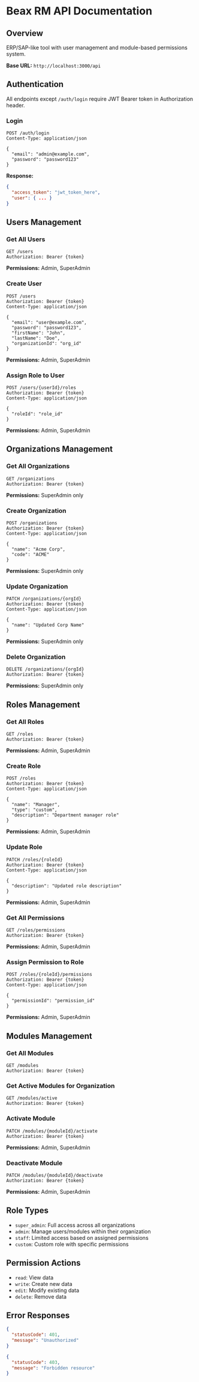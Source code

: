 # Beax RM API Documentation

## Overview
ERP/SAP-like tool with user management and module-based permissions system.

**Base URL:** `http://localhost:3000/api`

## Authentication
All endpoints except `/auth/login` require JWT Bearer token in Authorization header.

### Login
```http
POST /auth/login
Content-Type: application/json

{
  "email": "admin@example.com",
  "password": "password123"
}
```

**Response:**
```json
{
  "access_token": "jwt_token_here",
  "user": { ... }
}
```

## Users Management

### Get All Users
```http
GET /users
Authorization: Bearer {token}
```
**Permissions:** Admin, SuperAdmin

### Create User
```http
POST /users
Authorization: Bearer {token}
Content-Type: application/json

{
  "email": "user@example.com",
  "password": "password123",
  "firstName": "John",
  "lastName": "Doe",
  "organizationId": "org_id"
}
```
**Permissions:** Admin, SuperAdmin

### Assign Role to User
```http
POST /users/{userId}/roles
Authorization: Bearer {token}
Content-Type: application/json

{
  "roleId": "role_id"
}
```
**Permissions:** Admin, SuperAdmin

## Organizations Management

### Get All Organizations
```http
GET /organizations
Authorization: Bearer {token}
```
**Permissions:** SuperAdmin only

### Create Organization
```http
POST /organizations
Authorization: Bearer {token}
Content-Type: application/json

{
  "name": "Acme Corp",
  "code": "ACME"
}
```
**Permissions:** SuperAdmin only

### Update Organization
```http
PATCH /organizations/{orgId}
Authorization: Bearer {token}
Content-Type: application/json

{
  "name": "Updated Corp Name"
}
```
**Permissions:** SuperAdmin only

### Delete Organization
```http
DELETE /organizations/{orgId}
Authorization: Bearer {token}
```
**Permissions:** SuperAdmin only

## Roles Management

### Get All Roles
```http
GET /roles
Authorization: Bearer {token}
```
**Permissions:** Admin, SuperAdmin

### Create Role
```http
POST /roles
Authorization: Bearer {token}
Content-Type: application/json

{
  "name": "Manager",
  "type": "custom",
  "description": "Department manager role"
}
```
**Permissions:** Admin, SuperAdmin

### Update Role
```http
PATCH /roles/{roleId}
Authorization: Bearer {token}
Content-Type: application/json

{
  "description": "Updated role description"
}
```
**Permissions:** Admin, SuperAdmin

### Get All Permissions
```http
GET /roles/permissions
Authorization: Bearer {token}
```
**Permissions:** Admin, SuperAdmin

### Assign Permission to Role
```http
POST /roles/{roleId}/permissions
Authorization: Bearer {token}
Content-Type: application/json

{
  "permissionId": "permission_id"
}
```
**Permissions:** Admin, SuperAdmin

## Modules Management

### Get All Modules
```http
GET /modules
Authorization: Bearer {token}
```

### Get Active Modules for Organization
```http
GET /modules/active
Authorization: Bearer {token}
```

### Activate Module
```http
PATCH /modules/{moduleId}/activate
Authorization: Bearer {token}
```
**Permissions:** Admin, SuperAdmin

### Deactivate Module
```http
PATCH /modules/{moduleId}/deactivate
Authorization: Bearer {token}
```
**Permissions:** Admin, SuperAdmin

## Role Types
- `super_admin`: Full access across all organizations
- `admin`: Manage users/modules within their organization
- `staff`: Limited access based on assigned permissions
- `custom`: Custom role with specific permissions

## Permission Actions
- `read`: View data
- `write`: Create new data
- `edit`: Modify existing data
- `delete`: Remove data

## Error Responses
```json
{
  "statusCode": 401,
  "message": "Unauthorized"
}
```

```json
{
  "statusCode": 403,
  "message": "Forbidden resource"
}
```